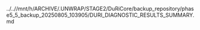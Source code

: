 ../..//mnt/h/ARCHIVE/.UNWRAP/STAGE2/DuRiCore/backup_repository/phase5_5_backup_20250805_103905/DURI_DIAGNOSTIC_RESULTS_SUMMARY.md
